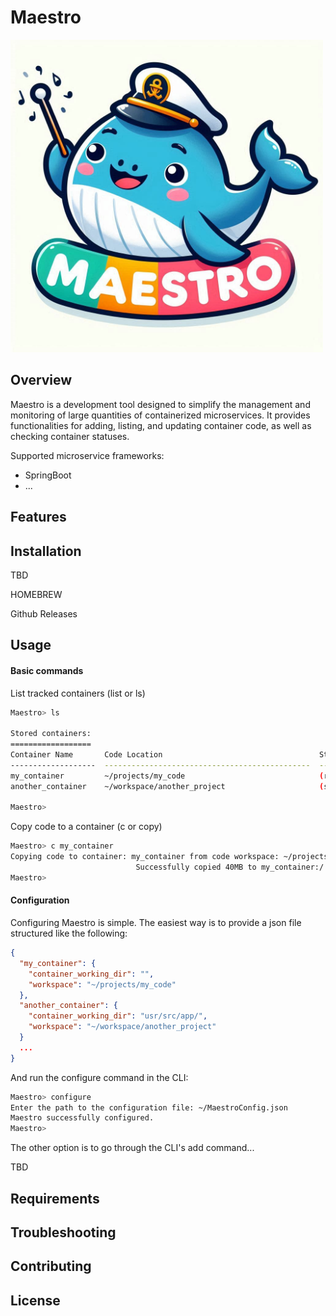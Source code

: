 # Maestro

<img src="images/maestro.png" alt="Maestro CLI" width="500" />

## Overview

Maestro is a development tool designed to simplify the management and monitoring of large quantities of containerized microservices. It provides functionalities for adding, listing, and updating container code, as well as checking container statuses.

Supported microservice frameworks:

- SpringBoot
- ...

## Features

## Installation

TBD

HOMEBREW

Github Releases

## Usage

#### Basic commands

List tracked containers (list or ls)

```sh
Maestro> ls

Stored containers:
==================
Container Name       Code Location                                   Status      Last Updated
-------------------  ----------------------------------------------  ----------  --------------------
my_container         ~/projects/my_code                              (running)   5 minutes ago
another_container    ~/workspace/another_project                     (stopped)   2 hours ago

Maestro>
```

Copy code to a container (c or copy)

```sh
Maestro> c my_container
Copying code to container: my_container from code workspace: ~/projects/my_code
                            Successfully copied 40MB to my_container:/
Maestro>
```

#### Configuration

Configuring Maestro is simple. The easiest way is to provide a json file structured like the following:

```json
{
  "my_container": {
    "container_working_dir": "",
    "workspace": "~/projects/my_code"
  },
  "another_container": {
    "container_working_dir": "usr/src/app/",
    "workspace": "~/workspace/another_project"
  }
  ...
}
```

And run the configure command in the CLI:

```sh
Maestro> configure
Enter the path to the configuration file: ~/MaestroConfig.json
Maestro successfully configured.
Maestro>
```

The other option is to go through the CLI's add command...

TBD

## Requirements

## Troubleshooting

## Contributing

## License
